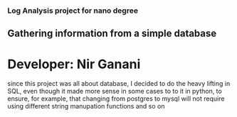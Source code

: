 ### Log Analysis project for nano degree
## Gathering information from a simple database
# Developer: Nir Ganani

since this project was all about database,
I decided to do the heavy lifting in SQL, even
though it made more sense in some cases to to it
in python, to ensure, for example, that changing
from postgres to mysql will not require using
different string manupation functions and so on

